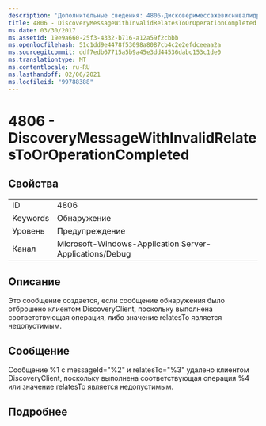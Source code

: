 ```yaml
---
description: 'Дополнительные сведения: 4806-Дисковеримессажевисинвалидрелатестуроператионкомплетед'
title: 4806 - DiscoveryMessageWithInvalidRelatesToOrOperationCompleted
ms.date: 03/30/2017
ms.assetid: 19e9a660-25f3-4332-b716-a12a59f2cbbb
ms.openlocfilehash: 51c1dd9e4478f53098a8087cb4c2e2efdceeaa2a
ms.sourcegitcommit: ddf7edb67715a5b9a45e3dd44536dabc153c1de0
ms.translationtype: MT
ms.contentlocale: ru-RU
ms.lasthandoff: 02/06/2021
ms.locfileid: "99788388"
---
```

# <a name="4806---discoverymessagewithinvalidrelatestooroperationcompleted"></a>4806 - DiscoveryMessageWithInvalidRelatesToOrOperationCompleted

## <a name="properties"></a>Свойства  
  
|||  
|-|-|  
|ID|4806|  
|Keywords|Обнаружение|  
|Уровень|Предупреждение|  
|Канал|Microsoft-Windows-Application Server-Applications/Debug|  
  
## <a name="description"></a>Описание  

 Это сообщение создается, если сообщение обнаружения было отброшено клиентом DiscoveryClient, поскольку выполнена соответствующая операция, либо значение relatesTo является недопустимым.  
  
## <a name="message"></a>Сообщение  

 Сообщение %1 с messageId="%2" и relatesTo="%3" удалено клиентом DiscoveryClient, поскольку выполнена соответствующая операция %4 или значение relatesTo является недопустимым.  
  
## <a name="details"></a>Подробнее
